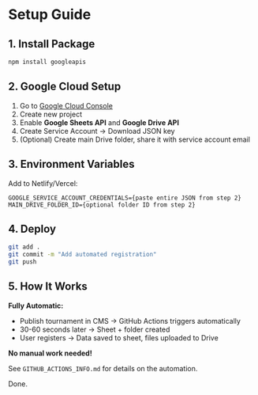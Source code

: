 # Setup Guide

## 1. Install Package

```bash
npm install googleapis
```

## 2. Google Cloud Setup

1. Go to [Google Cloud Console](https://console.cloud.google.com/)
2. Create new project
3. Enable **Google Sheets API** and **Google Drive API**
4. Create Service Account → Download JSON key
5. (Optional) Create main Drive folder, share it with service account email

## 3. Environment Variables

Add to Netlify/Vercel:

```
GOOGLE_SERVICE_ACCOUNT_CREDENTIALS={paste entire JSON from step 2}
MAIN_DRIVE_FOLDER_ID={optional folder ID from step 2}
```

## 4. Deploy

```bash
git add .
git commit -m "Add automated registration"
git push
```

## 5. How It Works

**Fully Automatic:**
- Publish tournament in CMS → GitHub Actions triggers automatically
- 30-60 seconds later → Sheet + folder created
- User registers → Data saved to sheet, files uploaded to Drive

**No manual work needed!**

See `GITHUB_ACTIONS_INFO.md` for details on the automation.

Done.

